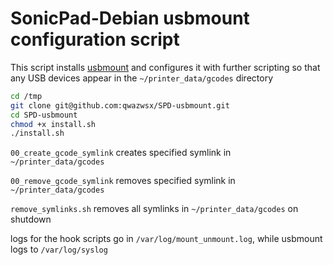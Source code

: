 # SonicPad-Debian usbmount configuration script


This script installs [usbmount](https://github.com/rbrito/usbmount) and configures it with further scripting so that any USB devices appear in the `~/printer_data/gcodes` directory


```Bash
cd /tmp
git clone git@github.com:qwazwsx/SPD-usbmount.git
cd SPD-usbmount
chmod +x install.sh
./install.sh
```

`00_create_gcode_symlink` creates specified symlink in  `~/printer_data/gcodes`

`00_remove_gcode_symlink` removes specified symlink in  `~/printer_data/gcodes`

`remove_symlinks.sh` removes all symlinks in  `~/printer_data/gcodes` on shutdown

logs for the hook scripts go in `/var/log/mount_unmount.log`, while usbmount logs to `/var/log/syslog`